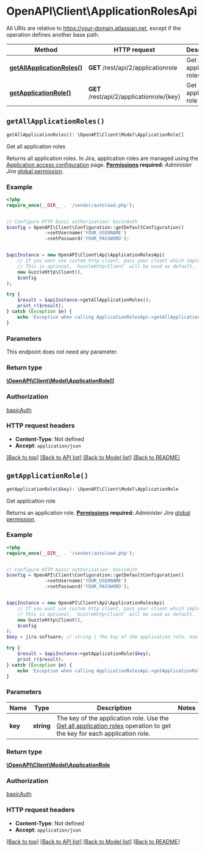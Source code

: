 # OpenAPI\Client\ApplicationRolesApi

All URIs are relative to https://your-domain.atlassian.net, except if the operation defines another base path.

| Method | HTTP request | Description |
| ------------- | ------------- | ------------- |
| [**getAllApplicationRoles()**](ApplicationRolesApi.md#getAllApplicationRoles) | **GET** /rest/api/2/applicationrole | Get all application roles |
| [**getApplicationRole()**](ApplicationRolesApi.md#getApplicationRole) | **GET** /rest/api/2/applicationrole/{key} | Get application role |


## `getAllApplicationRoles()`

```php
getAllApplicationRoles(): \OpenAPI\Client\Model\ApplicationRole[]
```

Get all application roles

Returns all application roles. In Jira, application roles are managed using the [Application access configuration](https://confluence.atlassian.com/x/3YxjL) page.  **[Permissions](#permissions) required:** *Administer Jira* [global permission](https://confluence.atlassian.com/x/x4dKLg).

### Example

```php
<?php
require_once(__DIR__ . '/vendor/autoload.php');


// Configure HTTP basic authorization: basicAuth
$config = OpenAPI\Client\Configuration::getDefaultConfiguration()
              ->setUsername('YOUR_USERNAME')
              ->setPassword('YOUR_PASSWORD');


$apiInstance = new OpenAPI\Client\Api\ApplicationRolesApi(
    // If you want use custom http client, pass your client which implements `GuzzleHttp\ClientInterface`.
    // This is optional, `GuzzleHttp\Client` will be used as default.
    new GuzzleHttp\Client(),
    $config
);

try {
    $result = $apiInstance->getAllApplicationRoles();
    print_r($result);
} catch (Exception $e) {
    echo 'Exception when calling ApplicationRolesApi->getAllApplicationRoles: ', $e->getMessage(), PHP_EOL;
}
```

### Parameters

This endpoint does not need any parameter.

### Return type

[**\OpenAPI\Client\Model\ApplicationRole[]**](../Model/ApplicationRole.md)

### Authorization

[basicAuth](../../README.md#basicAuth)

### HTTP request headers

- **Content-Type**: Not defined
- **Accept**: `application/json`

[[Back to top]](#) [[Back to API list]](../../README.md#endpoints)
[[Back to Model list]](../../README.md#models)
[[Back to README]](../../README.md)

## `getApplicationRole()`

```php
getApplicationRole($key): \OpenAPI\Client\Model\ApplicationRole
```

Get application role

Returns an application role.  **[Permissions](#permissions) required:** *Administer Jira* [global permission](https://confluence.atlassian.com/x/x4dKLg).

### Example

```php
<?php
require_once(__DIR__ . '/vendor/autoload.php');


// Configure HTTP basic authorization: basicAuth
$config = OpenAPI\Client\Configuration::getDefaultConfiguration()
              ->setUsername('YOUR_USERNAME')
              ->setPassword('YOUR_PASSWORD');


$apiInstance = new OpenAPI\Client\Api\ApplicationRolesApi(
    // If you want use custom http client, pass your client which implements `GuzzleHttp\ClientInterface`.
    // This is optional, `GuzzleHttp\Client` will be used as default.
    new GuzzleHttp\Client(),
    $config
);
$key = jira-software; // string | The key of the application role. Use the [Get all application roles](#api-rest-api-2-applicationrole-get) operation to get the key for each application role.

try {
    $result = $apiInstance->getApplicationRole($key);
    print_r($result);
} catch (Exception $e) {
    echo 'Exception when calling ApplicationRolesApi->getApplicationRole: ', $e->getMessage(), PHP_EOL;
}
```

### Parameters

| Name | Type | Description  | Notes |
| ------------- | ------------- | ------------- | ------------- |
| **key** | **string**| The key of the application role. Use the [Get all application roles](#api-rest-api-2-applicationrole-get) operation to get the key for each application role. | |

### Return type

[**\OpenAPI\Client\Model\ApplicationRole**](../Model/ApplicationRole.md)

### Authorization

[basicAuth](../../README.md#basicAuth)

### HTTP request headers

- **Content-Type**: Not defined
- **Accept**: `application/json`

[[Back to top]](#) [[Back to API list]](../../README.md#endpoints)
[[Back to Model list]](../../README.md#models)
[[Back to README]](../../README.md)
